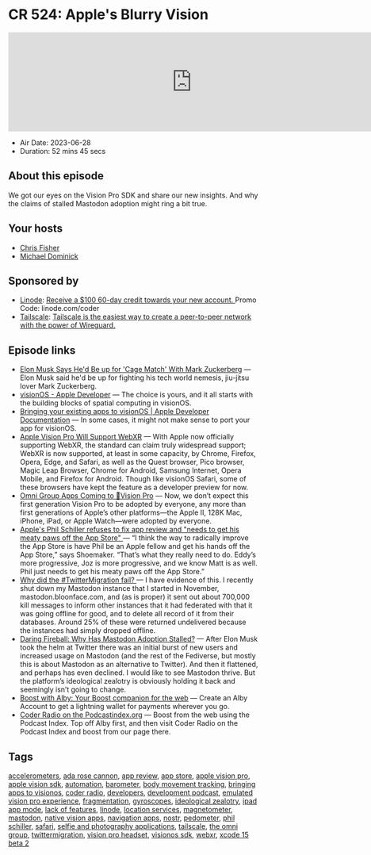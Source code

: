 # CR 524: Apple's Blurry Vision

<iframe src="https://player.fireside.fm/v2/MLf2ZzhC+-qwU1loa?theme=dark" width="740" height="200" frameborder="0" scrolling="no"></iframe>

* Air Date: 2023-06-28
* Duration: 52 mins 45 secs

## About this episode

We got our eyes on the Vision Pro SDK and share our new insights. And why the claims of stalled Mastodon adoption might ring a bit true.

## Your hosts
* [Chris Fisher](https://coder.show/hosts/chrislas)
* [Michael Dominick](https://coder.show/hosts/michael)

## Sponsored by

  * [Linode](https://linode.com/coder): [Receive a $100 60-day credit towards your new account. ](https://linode.com/coder) Promo Code: linode.com/coder
  * [Tailscale](https://tailscale.com/coder): [Tailscale is the easiest way to create a peer-to-peer network with the power of Wireguard. ](https://tailscale.com/coder)



## Episode links

  * [Elon Musk Says He'd Be up for 'Cage Match' With Mark Zuckerberg](https://www.businessinsider.com/elon-musk-mark-zuckerberg-cage-match-jiu-jitsu-2023-6?op=1 "Elon Musk Says He'd Be up for 'Cage Match' With Mark Zuckerberg") — Elon Musk said he'd be up for fighting his tech world nemesis, jiu-jitsu lover Mark Zuckerberg.
  * [visionOS - Apple Developer](https://developer.apple.com/visionos/ "visionOS - Apple Developer") — The choice is yours, and it all starts with the building blocks of spatial computing in visionOS.
  * [Bringing your existing apps to visionOS | Apple Developer Documentation](https://developer.apple.com/documentation/visionos/bringing-your-app-to-visionos "Bringing your existing apps to visionOS | Apple Developer Documentation") — In some cases, it might not make sense to port your app for visionOS.
  * [Apple Vision Pro Will Support WebXR](https://www-roadtovr-com.cdn.ampproject.org/c/s/www.roadtovr.com/apple-vision-pro-webxr-support-safari-model/amp/ "Apple Vision Pro Will Support WebXR") — With Apple now officially supporting WebXR, the standard can claim truly widespread support; WebXR is now supported, at least in some capacity, by Chrome, Firefox, Opera, Edge, and Safari, as well as the Quest browser, Pico browser, Magic Leap Browser, Chrome for Android, Samsung Internet, Opera Mobile, and Firefox for Android. Though like visionOS Safari, some of these browsers have kept the feature as a developer preview for now.
  * [Omni Group Apps Coming to 🍏Vision Pro](https://www.omnigroup.com/blog/omni-roadmap-2023-post-wwdc-update "Omni Group Apps Coming to 🍏Vision Pro") — Now, we don’t expect this first generation Vision Pro to be adopted by everyone, any more than first generations of Apple’s other platforms—the Apple II, 128K Mac, iPhone, iPad, or Apple Watch—were adopted by everyone.
  * [Apple's Phil Schiller refuses to fix app review and "needs to get his meaty paws off the App Store" ](https://mobilegamer.biz/apples-phil-schiller-refuses-to-fix-app-review-and-needs-to-get-his-meaty-paws-off-the-app-store/ "Apple's Phil Schiller refuses to fix app review and ") — “I think the way to radically improve the App Store is have Phil be an Apple fellow and get his hands off the App Store,” says Shoemaker. “That’s what they really need to do. Eddy’s more progressive, Joz is more progressive, and we know Matt is as well. Phil just needs to get his meaty paws off the App Store.”
  * [Why did the #TwitterMigration fail? ](https://blog.bloonface.com/2023/06/12/why-did-the-twittermigration-fail/ "Why did the #TwitterMigration fail? ") — I have evidence of this. I recently shut down my Mastodon instance that I started in November, mastodon.bloonface.com, and (as is proper) it sent out about 700,000 kill messages to inform other instances that it had federated with that it was going offline for good, and to delete all record of it from their databases. Around 25% of these were returned undelivered because the instances had simply dropped offline.
  * [Daring Fireball: Why Has Mastodon Adoption Stalled?](https://daringfireball.net/linked/2023/06/23/bloonface-twitter-migration "Daring Fireball: Why Has Mastodon Adoption Stalled?") — After Elon Musk took the helm at Twitter there was an initial burst of new users and increased usage on Mastodon (and the rest of the Fediverse, but mostly this is about Mastodon as an alternative to Twitter). And then it flattened, and perhaps has even declined. I would like to see Mastodon thrive. But the platform’s ideological zealotry is obviously holding it back and seemingly isn’t going to change.
  * [Boost with Alby: Your Boost companion for the web](https://getalby.com/ "Boost with Alby: Your Boost companion for the web") — Create an Alby Account to get a lightning wallet for payments wherever you go. 
  * [Coder Radio on the Podcastindex.org](https://podcastindex.org/podcast/487548 "Coder Radio on the Podcastindex.org") — Boost from the web using the Podcast Index. Top off Alby first, and then visit Coder Radio on the Podcast Index and boost from our page there.



## Tags

[accelerometers](https://coder.show/tags/accelerometers), [ada rose cannon](https://coder.show/tags/ada%20rose%20cannon), [app review](https://coder.show/tags/app%20review), [app store](https://coder.show/tags/app%20store), [apple vision pro](https://coder.show/tags/apple%20vision%20pro), [apple vision sdk](https://coder.show/tags/apple%20vision%20sdk), [automation](https://coder.show/tags/automation), [barometer](https://coder.show/tags/barometer), [body movement tracking](https://coder.show/tags/body%20movement%20tracking), [bringing apps to visionos](https://coder.show/tags/bringing%20apps%20to%20visionos), [coder radio](https://coder.show/tags/coder%20radio), [developers](https://coder.show/tags/developers), [development podcast](https://coder.show/tags/development%20podcast), [emulated vision pro experience](https://coder.show/tags/emulated%20vision%20pro%20experience), [fragmentation](https://coder.show/tags/fragmentation), [gyroscopes](https://coder.show/tags/gyroscopes), [ideological zealotry](https://coder.show/tags/ideological%20zealotry), [ipad app mode](https://coder.show/tags/ipad%20app%20mode), [lack of features](https://coder.show/tags/lack%20of%20features), [linode](https://coder.show/tags/linode), [location services](https://coder.show/tags/location%20services), [magnetometer](https://coder.show/tags/magnetometer), [mastodon](https://coder.show/tags/mastodon), [native vision apps](https://coder.show/tags/native%20vision%20apps), [navigation apps](https://coder.show/tags/navigation%20apps), [nostr](https://coder.show/tags/nostr), [pedometer](https://coder.show/tags/pedometer), [phil schiller](https://coder.show/tags/phil%20schiller), [safari](https://coder.show/tags/safari), [selfie and photography applications](https://coder.show/tags/selfie%20and%20photography%20applications), [tailscale](https://coder.show/tags/tailscale), [the omni group](https://coder.show/tags/the%20omni%20group), [twittermigration](https://coder.show/tags/twittermigration), [vision pro headset](https://coder.show/tags/vision%20pro%20headset), [visionos sdk](https://coder.show/tags/visionos%20sdk), [webxr](https://coder.show/tags/webxr), [xcode 15 beta 2](https://coder.show/tags/xcode%2015%20beta%202)